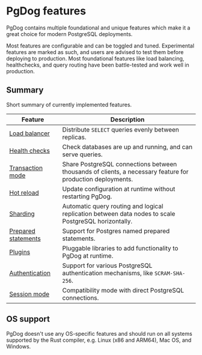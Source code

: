 # PgDog features

PgDog contains multiple foundational and unique features which make it a great choice
for modern PostgreSQL deployments.

Most features are configurable and can be toggled and tuned. Experimental features are marked
as such, and users are advised to test them before deploying to production. Most foundational features like
load balancing, healthchecks, and query routing have been battle-tested and work well in production.

## Summary

Short summary of currently implemented features.

| Feature | Description |
|---------|-------------|
| [Load balancer](load-balancer.md) | Distribute `SELECT` queries evenly between replicas. |
| [Health checks](healthchecks.md) | Check databases are up and running, and can serve queries. |
| [Transaction mode](transaction-mode.md) | Share PostgreSQL connections between thousands of clients, a necessary feature for production deployments. |
| [Hot reload](../configuration/index.md) | Update configuration at runtime without restarting PgDog. |
| [Sharding](sharding/index.md) | Automatic query routing and logical replication between data nodes to scale PostgreSQL horizontally. |
| [Prepared statements](prepared-statements.md) | Support for Postgres named prepared statements. |
| [Plugins](plugins/index.md) | Pluggable libraries to add functionality to PgDog at runtime. |
| [Authentication](authentication.md) | Support for various PostgreSQL authentication mechanisms, like `SCRAM-SHA-256`. |
| [Session mode](session-mode.md) | Compatibility mode with direct PostgreSQL connections. |

## OS support

PgDog doesn't use any OS-specific features and should run on all systems supported by the Rust compiler, e.g. Linux (x86 and ARM64), Mac OS, and Windows.
